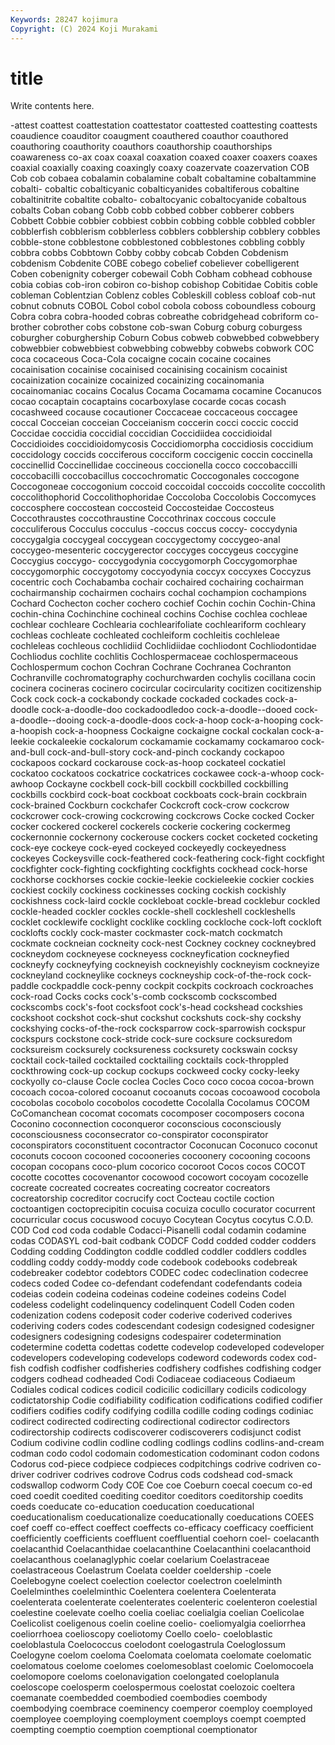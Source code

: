 ```yaml
---
Keywords: 28247 kojimura
Copyright: (C) 2024 Koji Murakami
---
```


# title

Write contents here.



-attest coattest coattestation coattestator coattested coattesting coattests coaudience coauditor coaugment
coauthered coauthor coauthored coauthoring coauthority coauthors coauthorship coauthorships coawareness co-ax
coax coaxal coaxation coaxed coaxer coaxers coaxes coaxial coaxially coaxing
coaxingly coaxy coazervate coazervation COB Cob cob cobaea cobalamin cobalamine
cobalt cobaltamine cobaltammine cobalti- cobaltic cobalticyanic cobalticyanides cobaltiferous cobaltine cobaltinitrite
cobaltite cobalto- cobaltocyanic cobaltocyanide cobaltous cobalts Coban cobang Cobb cobb
cobbed cobber cobberer cobbers Cobbett Cobbie cobbier cobbiest cobbin cobbing
cobble cobbled cobbler cobblerfish cobblerism cobblerless cobblers cobblership cobblery cobbles
cobble-stone cobblestone cobblestoned cobblestones cobbling cobbly cobbra cobbs Cobbtown Cobby
cobby cobcab Cobden Cobdenism cobdenism Cobdenite COBE cobego cobelief cobeliever
cobelligerent Coben cobenignity coberger cobewail Cobh Cobham cobhead cobhouse cobia
cobias cob-iron cobiron co-bishop cobishop Cobitidae Cobitis coble cobleman Coblentzian
Coblenz cobles Cobleskill cobless cobloaf cob-nut cobnut cobnuts COBOL Cobol
cobol cobola coboss coboundless cobourg Cobra cobra cobra-hooded cobras cobreathe
cobridgehead cobriform co-brother cobrother cobs cobstone cob-swan Coburg coburg coburgess
coburgher coburghership Coburn Cobus cobweb cobwebbed cobwebbery cobwebbier cobwebbiest cobwebbing
cobwebby cobwebs cobwork COC coca cocaceous Coca-Cola cocaigne cocain cocaine
cocaines cocainisation cocainise cocainised cocainising cocainism cocainist cocainization cocainize cocainized
cocainizing cocainomania cocainomaniac cocains Cocalus Cocama Cocamama cocamine Cocanucos cocao
cocaptain cocaptains cocarboxylase cocarde cocas cocash cocashweed cocause cocautioner Coccaceae
coccaceous coccagee coccal Cocceian cocceian Cocceianism coccerin cocci coccic coccid
Coccidae coccidia coccidial coccidian Coccidiidea coccidioidal Coccidioides coccidioidomycosis Coccidiomorpha coccidiosis
coccidium coccidology coccids cocciferous cocciform coccigenic coccin coccinella coccinellid Coccinellidae
coccineous coccionella cocco coccobaccilli coccobacilli coccobacillus coccochromatic Coccogonales coccogone Coccogoneae
coccogonium coccoid coccoidal coccoids coccolite coccolith coccolithophorid Coccolithophoridae Coccoloba Coccolobis
Coccomyces coccosphere coccostean coccosteid Coccosteidae Coccosteus Coccothraustes coccothraustine Coccothrinax coccous
coccule cocculiferous Cocculus cocculus -coccus coccus coccy- coccydynia coccygalgia coccygeal
coccygean coccygectomy coccygeo-anal coccygeo-mesenteric coccygerector coccyges coccygeus coccygine Coccygius coccygo-
coccygodynia coccygomorph Coccygomorphae coccygomorphic coccygotomy coccyodynia coccyx coccyxes Coccyzus cocentric
coch Cochabamba cochair cochaired cochairing cochairman cochairmanship cochairmen cochairs cochal
cochampion cochampions Cochard Cochecton cocher cochero cochief Cochin cochin Cochin-China
cochin-china Cochinchine cochineal cochins Cochise cochlea cochleae cochlear cochleare Cochlearia
cochlearifoliate cochleariform cochleary cochleas cochleate cochleated cochleiform cochleitis cochleleae cochleleas
cochleous cochlidiid Cochlidiidae cochliodont Cochliodontidae Cochliodus cochlite cochlitis Cochlospermaceae cochlospermaceous
Cochlospermum cochon Cochran Cochrane Cochranea Cochranton Cochranville cochromatography cochurchwarden cochylis
cocillana cocin cocinera cocineras cocinero cocircular cocircularity cocitizen cocitizenship Cock
cock cock-a cockabondy cockade cockaded cockades cock-a-doodle cock-a-doodle-doo cockadoodledoo cock-a-doodle--dooed
cock-a-doodle--dooing cock-a-doodle-doos cock-a-hoop cock-a-hooping cock-a-hoopish cock-a-hoopness Cockaigne cockaigne cockal cockalan
cock-a-leekie cockaleekie cockalorum cockamamie cockamamy cockamaroo cock-and-bull cock-and-bull-story cock-and-pinch cockandy
cockapoo cockapoos cockard cockarouse cock-as-hoop cockateel cockatiel cockatoo cockatoos cockatrice
cockatrices cockawee cock-a-whoop cock-awhoop Cockayne cockbell cock-bill cockbill cockbilled cockbilling
cockbills cockbird cock-boat cockboat cockboats cock-brain cockbrain cock-brained Cockburn cockchafer
Cockcroft cock-crow cockcrow cockcrower cock-crowing cockcrowing cockcrows Cocke cocked Cocker
cocker cockered cockerel cockerels cockerie cockering cockermeg cockernonnie cockernony cockerouse
cockers cocket cocketed cocketing cock-eye cockeye cock-eyed cockeyed cockeyedly cockeyedness
cockeyes Cockeysville cock-feathered cock-feathering cock-fight cockfight cockfighter cock-fighting cockfighting cockfights
cockhead cock-horse cockhorse cockhorses cockie cockie-leekie cockieleekie cockier cockies cockiest
cockily cockiness cockinesses cocking cockish cockishly cockishness cock-laird cockle cockleboat
cockle-bread cocklebur cockled cockle-headed cockler cockles cockle-shell cockleshell cockleshells cocklet
cocklewife cocklight cocklike cockling cockloche cock-loft cockloft cocklofts cockly cock-master
cockmaster cock-match cockmatch cockmate cockneian cockneity cock-nest Cockney cockney cockneybred
cockneydom cockneyese cockneyess cockneyfication cockneyfied cockneyfy cockneyfying cockneyish cockneyishly cockneyism
cockneyize cockneyland cockneylike cockneys cockneyship cock-of-the-rock cock-paddle cockpaddle cock-penny cockpit
cockpits cockroach cockroaches cock-road Cocks cocks cock's-comb cockscomb cockscombed cockscombs
cock's-foot cocksfoot cock's-head cockshead cockshies cockshoot cockshot cock-shut cockshut cockshuts
cock-shy cockshy cockshying cocks-of-the-rock cocksparrow cock-sparrowish cockspur cockspurs cockstone cock-stride
cock-sure cocksure cocksuredom cocksureism cocksurely cocksureness cocksurety cockswain cocksy cocktail
cock-tailed cocktailed cocktailing cocktails cock-throppled cockthrowing cock-up cockup cockups cockweed
cocky cocky-leeky cockyolly co-clause Cocle coclea Cocles Coco coco cocoa
cocoa-brown cocoach cocoa-colored cocoanut cocoanuts cocoas cocoawood cocobola cocobolas cocobolo
cocobolos cocodette Cocolalla Cocolamus COCOM CoComanchean cocomat cocomats cocomposer cocomposers
cocona Coconino coconnection coconqueror coconscious coconsciously coconsciousness coconsecrator co-conspirator coconspirator
coconspirators coconstituent cocontractor Coconucan Coconuco coconut coconuts cocoon cocooned cocooneries
cocoonery cocooning cocoons cocopan cocopans coco-plum cocorico cocoroot Cocos cocos
COCOT cocotte cocottes cocovenantor cocowood cocowort cocoyam cocozelle cocreate cocreated
cocreates cocreating cocreator cocreators cocreatorship cocreditor cocrucify coct Cocteau coctile
coction coctoantigen coctoprecipitin cocuisa cocuiza cocullo cocurator cocurrent cocurricular cocus
cocuswood cocuyo Cocytean Cocytus cocytus C.O.D. COD Cod cod coda
codable Codacci-Pisanelli codal codamin codamine codas CODASYL cod-bait codbank CODCF
Codd codded codder codders Codding codding Coddington coddle coddled coddler
coddlers coddles coddling coddy coddy-moddy code codebook codebooks codebreak codebreaker
codebtor codebtors CODEC codec codeclination codecree codecs coded Codee co-defendant
codefendant codefendants codeia codeias codein codeina codeinas codeine codeines codeins
Codel codeless codelight codelinquency codelinquent Codell Coden coden codenization codens
codeposit coder coderive coderived coderives coderiving coders codes codescendant codesign
codesigned codesigner codesigners codesigning codesigns codespairer codetermination codetermine codetta codettas
codette codevelop codeveloped codeveloper codevelopers codeveloping codevelops codeword codewords codex
cod-fish codfish codfisher codfisheries codfishery codfishes codfishing codger codgers codhead
codheaded Codi Codiaceae codiaceous Codiaeum Codiales codical codices codicil codicilic
codicillary codicils codicology codictatorship Codie codifiability codification codifications codified codifier
codifiers codifies codify codifying codilla codille coding codings codiniac codirect
codirected codirecting codirectional codirector codirectors codirectorship codirects codiscoverer codiscoverers codisjunct
codist Codium codivine codlin codline codling codlings codlins codlins-and-cream codman
codo codol codomain codomestication codominant codon codons Codorus cod-piece codpiece
codpieces codpitchings codrive codriven co-driver codriver codrives codrove Codrus cods
codshead cod-smack codswallop codworm Cody COE Coe coe Coeburn coecal
coecum co-ed coed coedit coedited coediting coeditor coeditors coeditorship coedits
coeds coeducate co-education coeducation coeducational coeducationalism coeducationalize coeducationally coeducations COEES
coef coeff co-effect coeffect coeffects co-efficacy coefficacy coefficient coefficiently coefficients
coeffluent coeffluential coehorn coel- coelacanth coelacanthid Coelacanthidae coelacanthine Coelacanthini coelacanthoid
coelacanthous coelanaglyphic coelar coelarium Coelastraceae coelastraceous Coelastrum Coelata coelder coeldership
-coele Coelebogyne coelect coelection coelector coelectron coelelminth Coelelminthes coelelminthic Coelentera
coelentera Coelenterata coelenterata coelenterate coelenterates coelenteric coelenteron coelestial coelestine coelevate
coelho coelia coeliac coelialgia coelian Coelicolae Coelicolist coeligenous coelin coeline
coelio- coeliomyalgia coeliorrhea coeliorrhoea coelioscopy coeliotomy Coello coelo- coeloblastic coeloblastula
Coelococcus coelodont coelogastrula Coeloglossum Coelogyne coelom coeloma Coelomata coelomata coelomate
coelomatic coelomatous coelome coelomes coelomesoblast coelomic Coelomocoela coelomopore coeloms coelonavigation
coelongated coeloplanula coeloscope coelosperm coelospermous coelostat coelozoic coeltera coemanate coembedded
coembodied coembodies coembody coembodying coembrace coeminency coemperor coemploy coemployed coemployee
coemploying coemployment coemploys coempt coempted coempting coemptio coemption coemptional coemptionator

